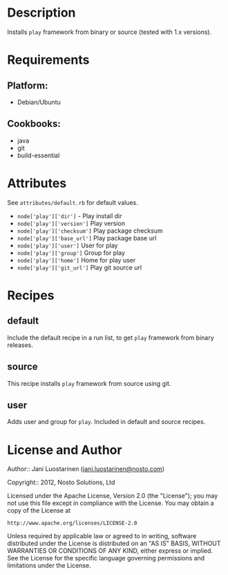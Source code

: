 Description
===========

Installs `play` framework from binary or source (tested with 1.x versions). 

Requirements
============

## Platform:

* Debian/Ubuntu

## Cookbooks:

* java
* git
* build-essential

Attributes
==========

See `attributes/default.rb` for default values.

* `node['play']['dir']` - Play install dir
* `node['play']['version']` Play version
* `node['play']['checksum']` Play package checksum
* `node['play']['base_url']` Play package base url
* `node['play']['user']` User for play
* `node['play']['group']` Group for play
* `node['play']['home']` Home for play user
* `node['play']['git_url']` Play git source url

Recipes
=======

default
-------

Include the default recipe in a run list, to get `play` framework from binary releases.

source
-------

This recipe installs `play` framework from source using git.


user
-------

Adds user and group for `play`. Included in default and source recipes. 


License and Author
==================

Author:: Jani Luostarinen (<jani.luostarinen@nosto.com>)

Copyright:: 2012, Nosto Solutions, Ltd

Licensed under the Apache License, Version 2.0 (the "License");
you may not use this file except in compliance with the License.
You may obtain a copy of the License at

    http://www.apache.org/licenses/LICENSE-2.0

Unless required by applicable law or agreed to in writing, software
distributed under the License is distributed on an "AS IS" BASIS,
WITHOUT WARRANTIES OR CONDITIONS OF ANY KIND, either express or implied.
See the License for the specific language governing permissions and
limitations under the License.
